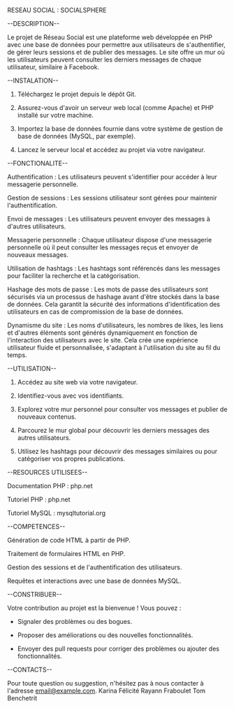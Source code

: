  

RESEAU SOCIAL : SOCIALSPHERE

  

--DESCRIPTION--

Le projet de Réseau Social est une plateforme web développée en PHP avec une base de données pour permettre aux utilisateurs de s'authentifier, de gérer leurs sessions et de publier des messages. Le site offre un mur où les utilisateurs peuvent consulter les derniers messages de chaque utilisateur, similaire à Facebook. 


		
--INSTALATION--

1. Téléchargez le projet depuis le dépôt Git. 

2. Assurez-vous d'avoir un serveur web local (comme Apache) et PHP installé sur votre machine. 

3. Importez la base de données fournie dans votre système de gestion de base de données (MySQL, par exemple). 

4. Lancez le serveur local et accédez au projet via votre navigateur. 


  
--FONCTIONALITE--

Authentification : Les utilisateurs peuvent s'identifier pour accéder à leur messagerie personnelle. 

Gestion de sessions : Les sessions utilisateur sont gérées pour maintenir l'authentification. 

Envoi de messages : Les utilisateurs peuvent envoyer des messages à d'autres utilisateurs. 

Messagerie personnelle : Chaque utilisateur dispose d'une messagerie personnelle où il peut consulter les messages reçus et envoyer de nouveaux messages. 

Utilisation de hashtags : Les hashtags sont référencés dans les messages pour faciliter la recherche et la catégorisation. 

Hashage des mots de passe : Les mots de passe des utilisateurs sont sécurisés via un processus de hashage avant d'être stockés dans la base de données. Cela garantit la sécurité des informations d'identification des utilisateurs en cas de compromission de la base de données. 

Dynamisme du site : Les noms d'utilisateurs, les nombres de likes, les liens et d'autres éléments sont générés dynamiquement en fonction de l'interaction des utilisateurs avec le site. Cela crée une expérience utilisateur fluide et personnalisée, s'adaptant à l'utilisation du site au fil du temps. 

  


--UTILISATION--

1. Accédez au site web via votre navigateur. 

2. Identifiez-vous avec vos identifiants. 

3. Explorez votre mur personnel pour consulter vos messages et publier de nouveaux contenus. 

4. Parcourez le mur global pour découvrir les derniers messages des autres utilisateurs. 

5. Utilisez les hashtags pour découvrir des messages similaires ou pour catégoriser vos propres publications. 



	

--RESOURCES UTILISEES--

Documentation PHP : php.net 

Tutoriel PHP : php.net 

Tutoriel MySQL : mysqltutorial.org 



	

--COMPETENCES--

Génération de code HTML à partir de PHP. 

Traitement de formulaires HTML en PHP. 

Gestion des sessions et de l'authentification des utilisateurs. 

Requêtes et interactions avec une base de données MySQL. 

 


  

--CONSTRIBUER--

Votre contribution au projet est la bienvenue ! Vous pouvez : 

- Signaler des problèmes ou des bogues. 

- Proposer des améliorations ou des nouvelles fonctionnalités. 

- Envoyer des pull requests pour corriger des problèmes ou ajouter des fonctionnalités. 





--CONTACTS--

Pour toute question ou suggestion, n'hésitez pas à nous contacter à l'adresse email@example.com. 
Karina Félicité
Rayann Fraboulet
Tom Benchetrit


 
